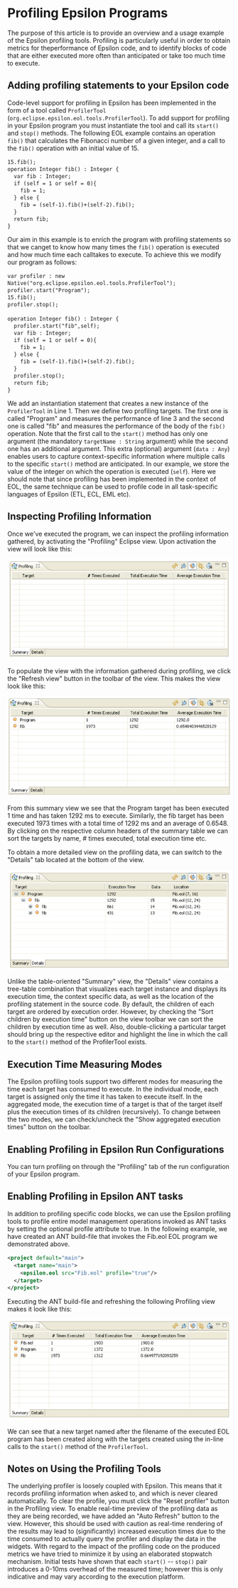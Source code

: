 # Profiling Epsilon Programs 

The purpose of this article is to provide an overview and a usage example of the Epsilon profiling tools. Profiling is particularly useful in order to obtain metrics for theperformance of Epsilon code, and to identify blocks of code that are either executed more often than anticipated or take too much time to execute.

## Adding profiling statements to your Epsilon code

Code-level support for profiling in Epsilon has been implemented in the form of a tool called `ProfilerTool` (`org.eclipse.epsilon.eol.tools.ProfilerTool`). To add support for profiling in your Epsilon program you must instantiate the tool and call its `start()` and `stop()` methods. The following EOL example contains an operation `fib()` that calculates the Fibonacci number of a given integer, and a call to the `fib()` operation with an initial value of 15.

```eol
15.fib();
operation Integer fib() : Integer {
  var fib : Integer;
  if (self = 1 or self = 0){ 
    fib = 1;
  } else {
    fib = (self-1).fib()+(self-2).fib();
  }
  return fib;
}
```

Our aim in this example is to enrich the program with profiling statements so that we canget to know how many times the `fib()` operation is executed and how much time each calltakes to execute. To achieve this we modify our program as follows:

```eol
var profiler : new Native("org.eclipse.epsilon.eol.tools.ProfilerTool");
profiler.start("Program");
15.fib();
profiler.stop();

operation Integer fib() : Integer {
  profiler.start("fib",self);
  var fib : Integer;
  if (self = 1 or self = 0){ 
    fib = 1;
  } else {
    fib = (self-1).fib()+(self-2).fib();
  }
  profiler.stop();
  return fib;
}
```

We add an instantiation statement that creates a new instance of the `ProfilerTool` in Line 1. Then we define two profiling targets. The first one is called "Program" and measures the performance of line 3 and the second one is called "fib" and measures the performance of the body of the `fib()` operation. Note that the first call to the `start()` method has only one argument (the mandatory `targetName : String` argument) while the second one has an additional argument. This extra (optional) argument (`data : Any`) enables users to capture context-specific information where multiple calls to the specific `start()` method are anticipated. In our example, we store the value of the integer on which the operation is executed (`self`). Here we should note that since profiling has been implemented in the context of EOL, the same technique can be used to profile code in all task-specific languages of Epsilon (ETL, ECL, EML etc).

## Inspecting Profiling Information

Once we've executed the program, we can inspect the profiling information gathered, by activating the "Profiling" Eclipse view. Upon activation the view will look like this:

![](profiling-view.png)

To populate the view with the information gathered during profiling, we click the "Refresh view" button in the toolbar of the view. This makes the view look like this:

![](profiling-view-1.png)

From this summary view we see that the Program target has been executed 1 time and has taken 1292 ms to execute. Similarly, the fib target has been executed 1973 times with a total time of 1292 ms and an average of 0.6548. By clicking on the respective column headers of the summary table we can sort the targets by name, \# times executed, total execution time etc.

To obtain a more detailed view on the profiling data, we can switch to the "Details" tab located at the bottom of the view.

![](profiling-view-2.png)

Unlike the table-oriented "Summary" view, the "Details" view contains a tree-table combination that visualizes each target instance and displays its execution time, the context specific data, as well as the location of the profiling statement in the source code. By default, the children of each target are ordered by execution order. However, by checking the "Sort children by execution time" button on the view toolbar we can sort the children by execution time as well. Also, double-clicking a particular target should bring up the respective editor and highlight the line in which the call to the `start()` method of the ProfilerTool exists.

## Execution Time Measuring Modes

The Epsilon profiling tools support two different modes for measuring the time each target has consumed to execute. In the individual mode, each target is assigned only the time it has taken to execute itself. In the aggregated mode, the execution time of a target is that of the target itself plus the execution times of its children (recursively). To change between the two modes, we can check/uncheck the "Show aggregated execution times" button on the toolbar.

## Enabling Profiling in Epsilon Run Configurations

You can turn profiling on through the "Profiling" tab of the run configuration of your Epsilon program.

## Enabling Profiling in Epsilon ANT tasks

In addition to profiling specific code blocks, we can use the Epsilon profiling tools to profile entire model management operations invoked as ANT tasks by setting the optional profile attribute to true. In the following example, we have created an ANT build-file that invokes the Fib.eol EOL program we demonstrated above.

```xml
<project default="main">
  <target name="main">
    <epsilon.eol src="Fib.eol" profile="true"/>
  </target>
</project>
```

Executing the ANT build-file and refreshing the following Profiling view makes it look like this:

![](profiling-view-3.png)

We can see that a new target named after the filename of the executed EOL program has been created along with the targets created using the in-line calls to the `start()` method of the `ProfilerTool`.

## Notes on Using the Profiling Tools

The underlying profiler is loosely coupled with Epsilon. This means that it records profiling information when asked to, and which is never cleared automatically. To clear the profile, you must click the "Reset profiler" button in the Profiling view. To enable real-time preview of the profiling data as they are being recorded, we have added an "Auto Refresh" button to the view. However, this should be used with caution as real-time rendering of the results may lead to (significantly) increased execution times due to the time consumed to actually query the profiler and display the data in the widgets. With regard to the impact of the profiling code on the produced metrics we have tried to minimize it by using an elaborated stopwatch mechanism. Initial tests have shown that each `start()` -- `stop()` pair introduces a 0-10ms overhead of the measured time; however this is only indicative and may vary according to the execution platform.
